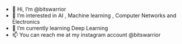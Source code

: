 - 👋 Hi, I’m @bitswarrior
- 👀 I’m interested in AI , Machine learning , Computer Networks and Electronics
- 🌱 I’m currently learning Deep Learning
- 📫 You can reach me at my instagram account @bitswarrior

<!---
bitswarrior/bitswarrior is a ✨ special ✨ repository because its `README.md` (this file) appears on your GitHub profile.
You can click the Preview link to take a look at your changes.
--->
